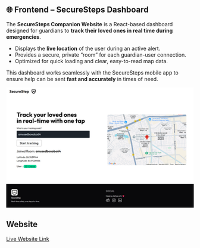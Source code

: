 ## 🌐 Frontend – SecureSteps Dashboard

The **SecureSteps Companion Website** is a React-based dashboard designed for guardians to **track their loved ones in real time during emergencies**.  

- Displays the **live location** of the user during an active alert.  
- Provides a secure, private “room” for each guardian-user connection.  
- Optimized for quick loading and clear, easy-to-read map data.  

This dashboard works seamlessly with the SecureSteps mobile app to ensure help can be sent **fast and accurately** in times of need.

<img src="website_ss.jpg" alt="Website Preview " width="750"/>

## Website 

[Live Website Link](https://secure-step-frontend.vercel.app)

